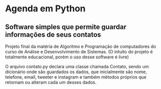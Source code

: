 # Agenda em Python

## Software simples que permite guardar informações de seus contatos

Projeto final da matéria de Algorítmo e Programação de computadores do curso de Análise e Desenvolvimento de Sistemas.
(O intuito do projeto é totalmente educacional, porém o uso desse software é livre)

O arquivo contato.py declara uma classe chamada Contato, sendo um dicionário onde são guardados os dados, que inicialmente são nome, telefone, email, tweeter e instagram e também métodos próprios que retornam ou alteram cada um desses dados.
